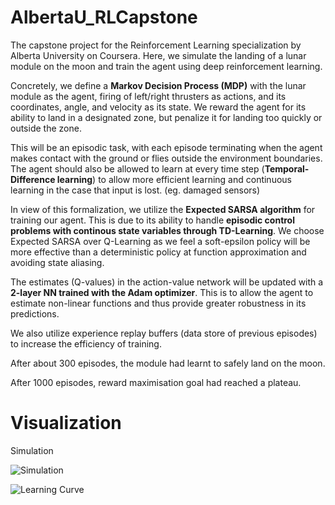 # AlbertaU_RLCapstone

The capstone project for the Reinforcement Learning specialization by Alberta University on Coursera. Here, we simulate the landing of a lunar module on the moon and train the agent using deep reinforcement learning.

Concretely, we define a **Markov Decision Process (MDP)** with the lunar module as the agent, firing of left/right thrusters as actions, and its coordinates, angle, and velocity as its state. We reward the agent for its ability to land in a designated zone, but penalize it for landing too quickly or outside the zone. 

This will be an episodic task, with each episode terminating when the agent makes contact with the ground or flies outside the environment boundaries. The agent should also be allowed to learn at every time step (**Temporal-Difference learning**) to allow more efficient learning and continuous learning in the case that input is lost. (eg. damaged sensors) 

In view of this formalization, we utilize the **Expected SARSA algorithm** for training our agent. This is due to its ability to handle **episodic control problems with continous state variables through TD-Learning**. We choose Expected SARSA over Q-Learning as we feel a soft-epsilon policy will be more effective than a deterministic policy at function approximation and avoiding state aliasing. 

The estimates (Q-values) in the action-value network will be updated with a **2-layer NN trained with the Adam optimizer**. This is to allow the agent to estimate non-linear functions and thus provide greater robustness in its predictions. 

We also utilize experience replay buffers (data store of previous episodes) to increase the efficiency of training. 

After about 300 episodes, the module had learnt to safely land on the moon. 

After 1000 episodes, reward maximisation goal had reached a plateau. 

# Visualization

Simulation


![Simulation](https://i.imgur.com/WDuUkno.gif)




![Learning Curve](https://i.imgur.com/855DgGA.png)


